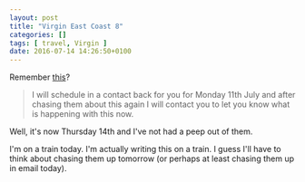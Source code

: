```yaml
---
layout: post
title: "Virgin East Coast 8"
categories: []
tags: [ travel, Virgin ]
date: 2016-07-14 14:26:50+0100
---
```


Remember [this](/2016/07/08/virgin_east_coast_7.html)?

> I will schedule in a contact back for you for Monday 11th July and after
> chasing them about this again I will contact you to let you know what is
> happening with this now.

Well, it's now Thursday 14th and I've not had a peep out of them.

I'm on a train today. I'm actually writing this on a train. I guess I'll
have to think about chasing them up tomorrow (or perhaps at least chasing
them up in email today).
